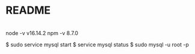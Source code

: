 
# README
<br>
node -v
v16.14.2
npm -v
8.7.0

$ sudo service mysql start
$ service mysql status
$ sudo mysql -u root -p